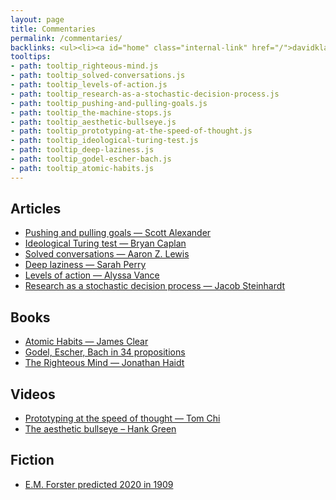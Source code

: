 ```yaml
---
layout: page
title: Commentaries
permalink: /commentaries/
backlinks: <ul><li><a id="home" class="internal-link" href="/">davidklaing.com</a></li></ul>
tooltips: 
- path: tooltip_righteous-mind.js
- path: tooltip_solved-conversations.js
- path: tooltip_levels-of-action.js
- path: tooltip_research-as-a-stochastic-decision-process.js
- path: tooltip_pushing-and-pulling-goals.js
- path: tooltip_the-machine-stops.js
- path: tooltip_aesthetic-bullseye.js
- path: tooltip_prototyping-at-the-speed-of-thought.js
- path: tooltip_ideological-turing-test.js
- path: tooltip_deep-laziness.js
- path: tooltip_godel-escher-bach.js
- path: tooltip_atomic-habits.js
---
```


## Articles

* <a id="pushing-and-pulling-goals" class="internal-link" href="/pushing-and-pulling-goals/">Pushing and pulling goals — Scott Alexander</a>
* <a id="ideological-turing-test" class="internal-link" href="/ideological-turing-test/">Ideological Turing test — Bryan Caplan</a>
* <a id="solved-conversations" class="internal-link" href="/solved-conversations/">Solved conversations — Aaron Z. Lewis</a>
* <a id="deep-laziness" class="internal-link" href="/deep-laziness/">Deep laziness — Sarah Perry</a>
* <a id="levels-of-action" class="internal-link" href="/levels-of-action/">Levels of action — Alyssa Vance</a>
* <a id="research-as-a-stochastic-decision-process" class="internal-link" href="/research-as-a-stochastic-decision-process/">Research as a stochastic decision process — Jacob Steinhardt</a>

## Books

* <a id="atomic-habits" class="internal-link" href="/atomic-habits/">Atomic Habits — James Clear</a>
* <a id="godel-escher-bach" class="internal-link" href="/godel-escher-bach/">Godel, Escher, Bach in 34 propositions</a>
* <a id="righteous-mind" class="internal-link" href="/righteous-mind/">The Righteous Mind — Jonathan Haidt</a>

## Videos

* <a id="prototyping-at-the-speed-of-thought" class="internal-link" href="/prototyping-at-the-speed-of-thought/">Prototyping at the speed of thought — Tom Chi</a>
* <a id="aesthetic-bullseye" class="internal-link" href="/aesthetic-bullseye/">The aesthetic bullseye – Hank Green</a>

## Fiction

* <a id="the-machine-stops" class="internal-link" href="/the-machine-stops/">E.M. Forster predicted 2020 in 1909</a>